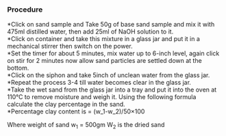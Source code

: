 ### Procedure
*Click on sand sample and Take 50g of base sand sample and mix it with 475ml distilled water, then add 25ml of NaOH solution to it.<br>
*Click on container and take this mixture in a glass jar and put it in a mechanical stirrer then switch on the power.<br>
*Set the timer for about 5 minutes, mix water up to 6-inch level, again click on stir for 2 minutes now allow sand particles are settled down at the bottom.<br>
*Click on the siphon and take 5inch of unclean water from the glass jar.<br>
*Repeat the process 3-4 till water becomes clear in the glass jar.<br>
*Take the wet sand from the glass jar into a tray and put it into the oven at 110°C to remove moisture and weigh it. Using the following formula calculate the clay percentage in the sand.<br>
*Percentage clay content is =
										(w_1-w_2)/50×100
				
Where	weight of sand w<sub>1</sub> = 500gm
W<sub>2</sub> is the dried sand
